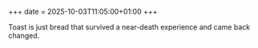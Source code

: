 +++
date = 2025-10-03T11:05:00+01:00
+++

Toast is just bread that survived a near-death experience and came back changed.
